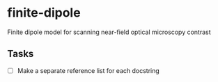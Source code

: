 # finite-dipole
Finite dipole model for scanning near-field optical microscopy contrast

## Tasks
- [ ] Make a separate reference list for each docstring